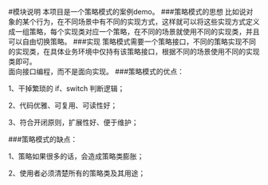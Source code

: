 #模块说明
    本项目是一个策略模式的案例demo。
###策略模式的思想
    比如说对象的某个行为，在不同场景中有不同的实现方式，这样就可以将这些实现方式定义成一组策略，每个实现类对应一个策略，在不同的场景就使用不同的实现类，并且可以自由切换策略。
###实现
策略模式需要一个策略接口，不同的策略实现不同的实现类，在具体业务环境中仅持有该策略接口，根据不同的场景使用不同的实现类即可。  
面向接口编程，而不是面向实现。
###策略模式的优点：

1、干掉繁琐的 if、switch 判断逻辑；

2、代码优雅、可复用、可读性好；

3、符合开闭原则，扩展性好、便于维护；

###策略模式的缺点：

1、策略如果很多的话，会造成策略类膨胀；

2、使用者必须清楚所有的策略类及其用途；